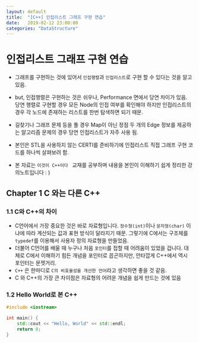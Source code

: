 ```yaml
---
layout: default
title:  "[C++] 인접리스트 그래프 구현 연습"
date:   2019-02-12 23:00:00
categories: "DataStructure"
---
```


# 인접리스트 그래프 구현 연습
* 그래프를 구현하는 것에 있어서 `인접행렬`과 `인접리스트`로 구현 할 수 있다는 것을 알고 있음.
* but, 인접행렬은 구현하는 것은 쉬우나, Performance 면에서 당연 차이가 있음. 당연 행렬로 구현할 경우 모든 Node의 인접 여부를 확인해야 하지만 인접리스트의 경우
각 노드에 존재하는 리스트를 한번 탐색하면 되기 때문.
* 길찾기나 그래프 문제 등을 풀 경우 Map이 아닌 정점 두 개의 Edge 정보를 제공하는 알고리즘 문제의 경우 당연 인접리스트가 자주 사용 됨.
* 본인은 STL을 사용하지 않는 CERTI를 준비하기에 인접리스트 직접 그래프 구현 코드를 하나씩 살펴보려 함.



* 본 자료는 `이것이 C++이다 `  교재를 공부하며 내용을 본인이 이해하기 쉽게 정리한 강의노트입니다 : )

## Chapter 1 C 와는 다른 C++
### 1.1 C와 C++의 차이
* C언어에서 가장 중요한 것은 바로 자료형입니다. `정수형(int)`이나 `문자형(char)` 이냐에 따라 계산되는 값과 표현 방식이 달라지기 때문. 그렇기에 C에서는 구조체를 `typedef`를 이용해서 사용자 정의 자료형을 만들었음.
* 더불어 C언어를 배울 때 누구나 처음 `포인터`를 접할 때  어려움이 있었을 겁니다. 대체로 C에서 이해하기 힘든 개념을 포인터로 꼽곤하지만, 안타깝게 C++에서 역시 포인터는 문젯거리.
* `C++` 은 한마디로 `C의 비효율성을 개선한 언어`라고 생각하면 좋을 것 같음.
* C 와 C++의 가장 큰 차이점은 자료형의 어려운 개념을 쉽게 만드는 것에 있음

### 1.2 Hello World로 본 C++
```c++
#include <iostream>

int main() {
    std::cout << "Hello, World" << std::endl;
    return 0;
}
```